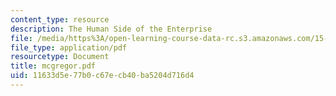 ```yaml
---
content_type: resource
description: The Human Side of the Enterprise
file: /media/https%3A/open-learning-course-data-rc.s3.amazonaws.com/15-343-managing-transformations-in-work-organizations-and-society-spring-2002/11633d5e77b0c67ecb40ba5204d716d4_mcgregor.pdf
file_type: application/pdf
resourcetype: Document
title: mcgregor.pdf
uid: 11633d5e-77b0-c67e-cb40-ba5204d716d4
---
```


